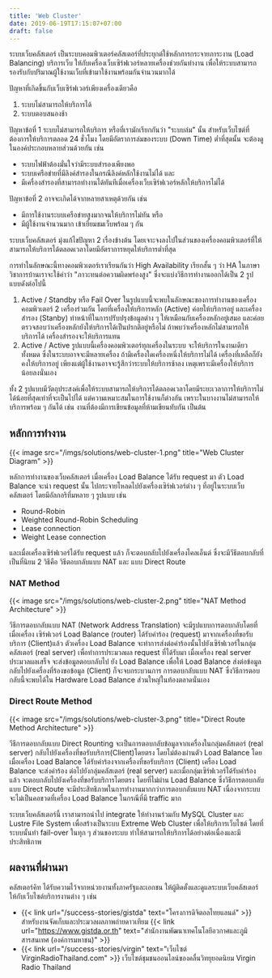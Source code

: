 ```yaml
---
title: 'Web Cluster'
date: 2019-06-19T17:15:07+07:00
draft: false
---
```


ระบบเว็บคลัสเตอร์ เป็นระบบคอมพิวเตอร์คลัสเตอร์ที่ประยุกต์ใช้หลักการกระจายภาระงาน (Load Balancing) บริการเว็บ ให้กับเครื่องเว็บเซิร์ฟเวอร์หลายเครื่องช่วยกันทำงาน เพื่อให้ระบบสามารถรองรับกับปริมาณผู้ใช้งานเว็บที่เข้ามาใช้งานพร้อมกันจำนวนมากได้

ปัญหาที่เกิดขึ้นกับเว็บเซิร์ฟเวอร์เพียงเครื่องเดียวคือ

1. ระบบไม่สามารถให้บริการได้
2. ระบบตอบสนองช้า

ปัญหาข้อที่ 1 ระบบไม่สามารถให้บริการ หรือที่เรามักเรียกกันว่า "ระบบล่ม" นั้น สำหรับเว็บไซต์ที่ต้องการให้บริการตลอด 24 ชั่วโมง โดยมีอัตราการล่มของระบบ (Down Time) ต่ำที่สุดนั้น จะต้องดูในองค์ประกอบหลายส่วนด้วยกัน เช่น

- ระบบไฟฟ้าต้องมั่นใจว่ามีระบบสำรองเพียงพอ
- ระบบเครือข่ายที่มีลิงค์สำรองในกรณีลิงค์หลักใช้งานไม่ได้ และ
- มีเครื่องสำรองที่สามารถทำงานได้ทันทีเมื่อเครื่องเว็บเซิร์ฟเวอร์หลักให้บริการไม่ได้

ปัญหาข้อที่ 2 อาจจะเกิดได้จากหลายสาเหตุด้วยกัน เช่น

- มีการใช้งานระบบเครือข่ายสูงมากจนให้บริการไม่ทัน หรือ
- มีผู้ใช้งานจำนวนมาก เข้าเยี่ยมชมเว็บพร้อม ๆ กัน

ระบบเว็บคลัสเตอร์ มุ่งแก้ไขปัญหา 2 เรื่องข้างต้น โดยเจาะจงลงไปในส่วนของเครื่องคอมพิวเตอร์ที่ให้สามารถให้บริการได้ตลอดเวลาโดยมีอัตราการหยุดให้บริการต่ำที่สุด

การทำในลักษณะนี้ทางคอมพิวเตอร์เราเรียนกันว่า High Availability เรียกสั้น ๆ ว่า HA ในภาษาวิชาการบ้านเราจะใช้คำว่า "ภาวะทนต่อความผิดพร่องสูง" ซึ่งจะแบ่งวิธีการทำงานออกได้เป็น 2 รูปแบบดังต่อไปนี้

1. Active / Standby หรือ Fail Over ในรูปแบบนี้จะพบในลักษณะของการทำงานของเครื่องคอมพิวเตอร์ 2 เครื่องร่วมกัน โดยที่เครื่องให้บริการหลัก (Active) ค่อยให้บริการอยู่ และเครื่องสำรอง (Stanby) ทำหน้าที่ในการปรับปรุงข้อมูลต่าง ๆ ให้เหมือนกับเครื่องหลักอยู่เสมอ และค่อยตรวจสอบว่าเครื่องหลักยังให้บริการได้เป็นปรกติอยู่หรือไม่ ถ้าพบว่าเครื่องหลักไม่สามารถให้บริการได้ เครื่องสำรองจะให้บริการแทน
2. Active / Active รูปแบบนี้เครื่องคอมพิวเตอร์ทุกเครื่องในระบบ จะให้บริการในงานเดียวทั้งหมด ซึ่งในระบบอาจจะมีหลายเครื่อง ถ้ามีเครื่องใดเครื่องหนึ่งให้บริการไม่ได้ เครื่องที่เหลือก็ยังคงให้บริการอยู่ เพียงแต่ผู้ใช้งานอาจจะรู้สึกว่าระบบให้บริการช้าลง เหตุเพราะมีเครื่องให้บริการน้อยลงนั่นเอง

ทั้ง 2 รูปแบบมีวัตถุประสงค์เพื่อให้ระบบสามารถให้บริการได้ตลอดเวลาโดยมีระยะเวลาการให้บริการไม่ได้น้อยที่สุดเท่าที่จะเป็นไปได้ แต่ความเหมาะสมในการใช้งานก็ต่างกัน เพราะในบางงานไม่สามารถให้บริการพร้อม ๆ กันได้ เช่น งานที่ต้องมีการเขียนข้อมูลที่ห้ามเขียนทับกัน เป็นต้น

## หลักการทำงาน

{{< image src="/imgs/solutions/web-cluster-1.png" title="Web Cluster Diagram" >}}

หลักการทำงานของเว็บคลัสเตอร์ เมื่อเครื่อง Load Balance ได้รับ request มา ตัว Load Balance จะนำ request นั้น ไปกระจายโหลดไปยังเครื่องเซิร์ฟเวอร์ต่าง ๆ ที่อยู่ในระบบเว็บคลัสเตอร์ โดยมีอัลกอริทึ่มหลาย ๆ รูปแบบ เช่น

- Round-Robin
- Weighted Round-Robin Scheduling
- Lease connection
- Weight Lease connection

และเมื่อเครื่องเซิร์ฟเวอร์ได้รับ request แล้ว ก็จะตอบกลับไปยังเครื่องไคลเอ็นต์ ซึ่งจะมีวีธีตอบกลับที่เป็นที่นิยม 2 วิธีคือ วิธีตอบกลับแบบ NAT และ แบบ Direct Route

### NAT Method

{{< image src="/imgs/solutions/web-cluster-2.png" title="NAT Method Architecture" >}}

วีธีการตอบกลับแบบ NAT (Network Address Translation) จะมีรูปแบบการตอบกลับโดยที่เมื่อเครื่อง เซิร์ฟเวอร์ Load Balance (router) ได้รับคำร้อง (request) มาจากเครื่องที่ขอรับบริการ (Client)แล้ว ตัวเครื่อง Load Balance จะทำการส่งต่อคำร้องนั้นไปยังเซิร์ฟเวอร์ในกลุ่มคลัสเตอร์ (real server) เพื่อทำการประมวลผล request ที่ได้รับมา เมื่อเครื่อง real server ประมวลผลเสร็จ จะส่งข้อมูลตอบกลับไป ยัง Load Balance เพื่อให้ Load Balance ส่งต่อข้อมูลกลับไปยังเครื่องที่ร้องขอข้อมูล (Client) ก็จะจบกระบวนการ การตอบกลับแบบ NAT ซึ่งวิธีการตอบกลับนี้จะพบได้ใน Hardware Load Balance ส่วนใหญ่ในท้องตลาดนั่นเอง

### Direct Route Method

{{< image src="/imgs/solutions/web-cluster-3.png" title="Direct Route Method Architecture" >}}

วีธีการตอบกลับแบบ Direct Rounting จะเป็นการตอบกลับข้อมูลจากเครื่องในกลุ่มคลัสเตอร์ (real server) กลับไปยังเครื่องที่ขอรับบริการ(Client)โดยตรง โดยไม่ต้องผ่านตัว Load Balance
โดยเมื่อเครื่อง Load Balance ได้รับคำร้องจากเครื่องที่ขอรับบริการ (Client) เครื่อง Load Balance จะส่งคำร้อง ต่อไปยังกลุ่มคลัสเตอร์ (real server) และเมื่อกลุ่มเซิร์ฟเวอร์ได้รับคำร้องแล้ว จะตอบกลับไปยังเครื่องที่ขอรับบริการโดยตรง โดยที่ไม่ผ่าน Load Balance ซึ่งวิธีการตอบกลับแบบ Direct Route จะมีประสิทธิภาพในการทำงานมากกว่าการตอบกลับแบบ NAT เนื่องจากระบบจะไม่เป็นคอขวดที่เครื่อง Load Balance ในกรณีที่มี traffic มาก

ระบบเว็บคลัสเตอร์นี้ เราสามารถนำไป integrate ให้ทำงานร่วมกับ MySQL Cluster และ Lustre File System เพื่อสร้างเป็นระบบ Extreme Web Cluster เพื่อให้บริการเว็บไซต์ โดยที่ระบบนั้นทำ fail-over ในทุก ๆ ส่วนของระบบ ทำให้สามารถให้บริการได้อย่างต่อเนื่องและมีประสิทธิภาพ

## ผลงานที่ผ่านมา

คลัสเตอร์คิท ได้รับความไว้จากหน่วยงานทั้งภาครัฐและเอกชน ให้ผู้ติดตั้งและดูแลระบบเว็บคลัสเตอร์ ให้กับเว็บไซต์บริการงานต่าง ๆ เช่น

- {{< link url="/success-stories/gistda" text="โครงการดิจิตอลไทยแลนด์" >}} สำหรับงานจัดเก็บและประมวลผลภาพถ่ายดาวเทียม {{< link url="https://www.gistda.or.th" text="สำนักงานพัฒนาเทคโนโลยีอวกาศและภูมิสารสนเทศ (องค์การมหาชน)" >}}
- {{< link url="/success-stories/virgin" text="เว็บไซต์ VirginRadioThailand.com" >}} เว็บไซต์ชุมชนออนไลน์ของคลื่นวิทยุยอดนิยม Virgin Radio Thailand
